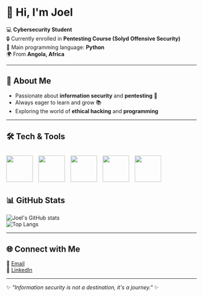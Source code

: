 # 👋 Hi, I'm Joel  

💻 **Cybersecurity Student**  
🔒 Currently enrolled in **Pentesting Course (Solyd Offensive Security)**  
🐍 Main programming language: **Python**  
🌍 From **Angola, Africa**  

---

## 🚀 About Me  
- Passionate about **information security** and **pentesting** 🔐  
- Always eager to learn and grow 📚  
- Exploring the world of **ethical hacking** and **programming**  

---

## 🛠️ Tech & Tools

<img src="https://skillicons.dev/icons?i=python" width="70"/> &nbsp;
<img src="https://skillicons.dev/icons?i=linux" width="70"/> &nbsp;
<img src="https://skillicons.dev/icons?i=bash" width="70"/> &nbsp;
<img src="https://upload.wikimedia.org/wikipedia/commons/2/2b/Kali-dragon-icon.svg" width="70"/> &nbsp;
<img src="https://cdn-icons-png.flaticon.com/512/4712/4712035.png" width="70"/>
---

## 📊 GitHub Stats  
![Joel's GitHub stats](https://github-readme-stats.vercel.app/api?username=joeln356&show_icons=true&theme=radical)  
![Top Langs](https://github-readme-stats.vercel.app/api/top-langs/?username=joeln356&layout=compact&theme=radical)  

---

## 🌐 Connect with Me  
📧 [Email](mailto:joelndala356@gmail.com)  
💼 [LinkedIn](https://www.linkedin.com/in/joel-ndala-a28606379/)

---

✨ *"Information security is not a destination, it's a journey."* ✨
